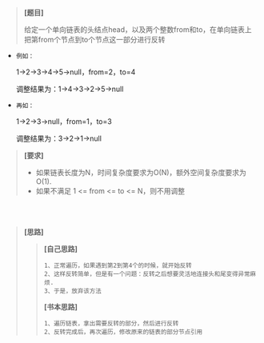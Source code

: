 > **[题目]**
>
>给定一个单向链表的头结点head，以及两个整数from和to，在单向链表上把第from个节点到to个节点这一部分进行反转

*     例如：
     1->2->3->4->5->null，from=2，to=4

     调整结果为：1->4->3->2->5->null

*     再如：
     
     1->2->3->null，from=1，to=3
     
     调整结果为：3->2->1->null

> **[要求]**
>
> * 如果链表长度为N，时间复杂度要求为O(N)，额外空间复杂度要求为O(1).
> * 如果不满足 1 <= from <= to <= N，则不用调整

<br><br>

> **[思路]**
>> **[自己思路]**
>> 
>>     1、正常遍历，如果遇到第2到第4个的时候，就开始反转  
>>     2、这样反转简单，但是有一个问题：反转之后想要灵活地连接头和尾变得异常麻烦.  
>>     3、于是，放弃该方法
>>  
>> **[书本思路]**
>>
>>     1、遍历链表，拿出需要反转的部分，然后进行反转
>>     2、反转完成后，再次遍历，修改原来的链表的部分节点引用

<br><br>

